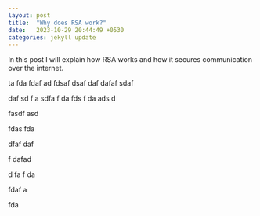 ```yaml
---
layout: post
title:  "Why does RSA work?"
date:   2023-10-29 20:44:49 +0530
categories: jekyll update
---
```

In this post I will explain how RSA works and how it secures communication over the internet.

ta
fda
fdaf
ad
fdsaf
dsaf
daf
dafaf
sdaf

daf
sd
f
a
sdfa
f
da
fds
f
da
ads
d


fasdf
asd



fdas
fda




dfaf
daf



f
dafad




d
fa
f
da


fdaf
a



fda



[jekyll-docs]: https://jekyllrb.com/docs/home
[jekyll-gh]:   https://github.com/jekyll/jekyll
[jekyll-talk]: https://talk.jekyllrb.com/
